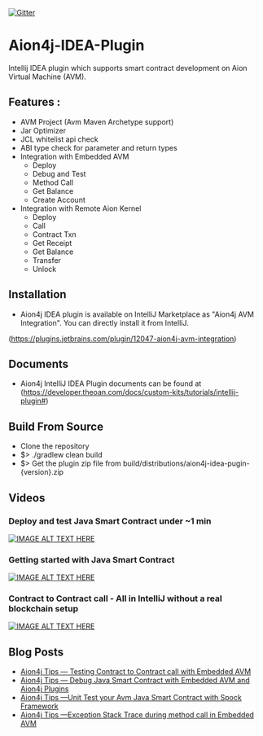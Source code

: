 [![Gitter](https://badges.gitter.im/aion4j/community.svg)](https://gitter.im/aion4j/community?utm_source=badge&utm_medium=badge&utm_campaign=pr-badge)
# Aion4j-IDEA-Plugin

Intellij IDEA plugin which supports smart contract development on Aion Virtual Machine (AVM).

## Features :

* AVM Project (Avm Maven Archetype support)
* Jar Optimizer
* JCL whitelist api check
* ABI type check for parameter and return types
* Integration with Embedded AVM
     * Deploy
     * Debug and Test
     * Method Call
     * Get Balance
     * Create Account
 * Integration with Remote Aion Kernel
     * Deploy
     * Call
     * Contract Txn
     * Get Receipt
     * Get Balance
     * Transfer
     * Unlock
     
## Installation
* Aion4j IDEA plugin is available on IntelliJ Marketplace as "Aion4j AVM Integration". You can directly install it from IntelliJ.

(https://plugins.jetbrains.com/plugin/12047-aion4j-avm-integration)

## Documents

* Aion4j IntelliJ IDEA Plugin documents can be found at  (https://developer.theoan.com/docs/custom-kits/tutorials/intellij-plugin#)

## Build From Source
* Clone the repository
* $> ./gradlew clean build
* $> Get the plugin zip file from build/distributions/aion4j-idea-pugin-{version}.zip 

## Videos

### Deploy and test Java Smart Contract under ~1 min

[![IMAGE ALT TEXT HERE](https://img.youtube.com/vi/MEaNFQdB1T4/0.jpg)](https://www.youtube.com/watch?v=MEaNFQdB1T4)

### Getting started with Java Smart Contract

[![IMAGE ALT TEXT HERE](https://img.youtube.com/vi/p9PPL4gN43g/0.jpg)](https://www.youtube.com/watch?v=p9PPL4gN43g)

### Contract to Contract call - All in IntelliJ without a real blockchain setup

[![IMAGE ALT TEXT HERE](https://img.youtube.com/vi/8qNka4cI3Z0/0.jpg)](https://www.youtube.com/watch?v=8qNka4cI3Z0)

## Blog Posts

* [Aion4j Tips — Testing Contract to Contract call with Embedded AVM](https://medium.com/swlh/aion4j-tips-testing-contract-to-contract-call-with-embedded-avm-3f7acbbca8e5)
* [Aion4j Tips — Debug Java Smart Contract with Embedded AVM and Aion4j Plugins](https://medium.com/@satran004/aion4j-tips-debug-java-smart-contract-with-embedded-avm-and-aion4j-plugins-32cddbab660f)
* [Aion4j Tips —Unit Test your Avm Java Smart Contract with Spock Framework](https://medium.com/@satran004/aion4j-tips-unit-test-your-avm-java-smart-contract-with-spock-framework-a878a0d6fb7a)
* [Aion4j Tips —Exception Stack Trace during method call in Embedded AVM](https://medium.com/@satran004/aion4j-tips-exception-stack-trace-during-method-call-in-embedded-avm-ae2c58a0f6ec)
